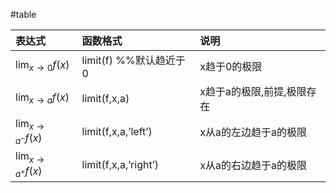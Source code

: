 #table 

| 表达式                 | 函数格式                | 说明                       |
| :--------------------- | :---------------------- | :------------------------- |
| $\lim_{x \to 0}f(x)$   | limit(f)  %%默认趋近于0 | x趋于0的极限               |
| $\lim_{x \to a}f(x)$   | limit(f,x,a)            | x趋于a的极限,前提,极限存在 |
| $\lim_{x \to a^-}f(x)$ | limit(f,x,a,’left’)     | x从a的左边趋于a的极限      |
| $\lim_{x \to a^+}f(x)$ | limit(f,x,a,’right’)    | x从a的右边趋于a的极限      |

